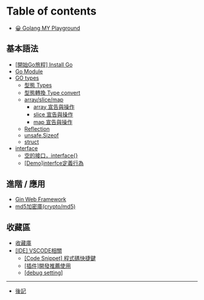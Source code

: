 # Table of contents

* [😀 Golang MY Playground](README.md)

## 基本語法

* [\[開始Go旅程\] Install Go](ji-ben-yu-fa/kai-shi-go-lv-cheng-install-go.md)
* [Go Module](ji-ben-yu-fa/go-module.md)
* [GO types](ji-ben-yu-fa/go-types/README.md)
  * [型態 Types](ji-ben-yu-fa/go-types/xing-tai-types.md)
  * [型態轉換 Type convert](ji-ben-yu-fa/go-types/xing-tai-zhuan-huan-type-convert.md)
  * [array/slice/map](ji-ben-yu-fa/go-types/array-slice-map/README.md)
    * [array 宣告與操作](ji-ben-yu-fa/go-types/array-slice-map/array-xuan-gao-yu-cao-zuo.md)
    * [slice 宣告與操作](ji-ben-yu-fa/go-types/array-slice-map/slice-xuan-gao-yu-cao-zuo.md)
    * [map 宣告與操作](ji-ben-yu-fa/go-types/array-slice-map/map-xuan-gao-yu-cao-zuo.md)
  * [Reflection](ji-ben-yu-fa/go-types/reflection.md)
  * [unsafe.Sizeof](ji-ben-yu-fa/go-types/unsafe.sizeof.md)
  * [struct](ji-ben-yu-fa/go-types/struct.md)
* [interface](ji-ben-yu-fa/interface/README.md)
  * [空的接口，interface{}](ji-ben-yu-fa/interface/kong-de-jie-kou-interface.md)
  * [\[Demo\]interfce定義行為](ji-ben-yu-fa/interface/demointerfce-ding-yi-hang-wei.md)

## 進階 / 應用

* [Gin Web Framework](jin-jie-ying-yong/gin-web-framework.md)
* [md5加密庫(crypto/md5)](jin-jie-ying-yong/md5-jia-mi-ku-cryptomd5.md)

## 收藏區

* [收藏庫](shou-cang-qu/shou-cang-ku.md)
* [\[IDE\] VSCODE相關](shou-cang-qu/ide-vscode-xiang-guan/README.md)
  * [\[Code Snippet\] 程式碼快捷鍵](shou-cang-qu/ide-vscode-xiang-guan/code-snippet-cheng-shi-ma-kuai-jie-jian.md)
  * [\[插件\]開發推薦使用](shou-cang-qu/ide-vscode-xiang-guan/cha-jian-kai-fa-tui-jian-shi-yong.md)
  * [\[debug setting\]](shou-cang-qu/ide-vscode-xiang-guan/debug-setting.md)

***

* [後記](hou-ji.md)
